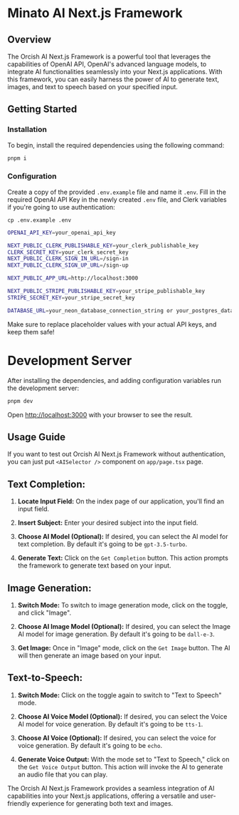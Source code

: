 # Minato AI Next.js Framework

## Overview

The Orcish AI Next.js Framework is a powerful tool that leverages the capabilities of OpenAI API, OpenAI's advanced language models, to integrate AI functionalities seamlessly into your Next.js applications. With this framework, you can easily harness the power of AI to generate text, images, and text to speech based on your specified input.

## Getting Started

### Installation

To begin, install the required dependencies using the following command:

```bash
pnpm i
```

### Configuration

Create a copy of the provided `.env.example` file and name it `.env`. Fill in the required OpenAI API Key in the newly created `.env` file, and Clerk variables if you're going to use authentication:

`cp .env.example .env`

```bash
OPENAI_API_KEY=your_openai_api_key

NEXT_PUBLIC_CLERK_PUBLISHABLE_KEY=your_clerk_publishable_key
CLERK_SECRET_KEY=your_clerk_secret_key
NEXT_PUBLIC_CLERK_SIGN_IN_URL=/sign-in
NEXT_PUBLIC_CLERK_SIGN_UP_URL=/sign-up

NEXT_PUBLIC_APP_URL=http://localhost:3000

NEXT_PUBLIC_STRIPE_PUBLISHABLE_KEY=your_stripe_publishable_key
STRIPE_SECRET_KEY=your_stripe_secret_key

DATABASE_URL=your_neon_database_connection_string or your_postgres_database_connection_string
```

Make sure to replace placeholder values with your actual API keys, and keep them safe!

# Development Server

After installing the dependencies, and adding configuration variables run the development server:

```bash
pnpm dev
```

Open [http://localhost:3000](http://localhost:3000) with your browser to see the result.

## Usage Guide

If you want to test out Orcish AI Next.js Framework without authentication, you can just put `<AISelector />` component on `app/page.tsx` page.

## Text Completion:

1. **Locate Input Field:** On the index page of our application, you'll find an input field.
   
2. **Insert Subject:** Enter your desired subject into the input field.

3. **Choose AI Model (Optional):** If desired, you can select the AI model for text completion. By default it's going to be `gpt-3.5-turbo`.
   
4. **Generate Text:** Click on the `Get Completion` button. This action prompts the framework to generate text based on your input.

## Image Generation:

1. **Switch Mode:** To switch to image generation mode, click on the toggle, and click "Image".

2. **Choose AI Image Model (Optional):** If desired, you can select the Image AI model for image generation. By default it's going to be `dall-e-3`.

3. **Get Image:** Once in "Image" mode, click on the `Get Image` button. The AI will then generate an image based on your input.

## Text-to-Speech:

1. **Switch Mode:** Click on the toggle again to switch to "Text to Speech" mode.

2. **Choose AI Voice Model (Optional):** If desired, you can select the Voice AI model for voice generation. By default it's going to be `tts-1`.

3. **Choose AI Voice (Optional):** If desired, you can select the voice for voice generation. By default it's going to be `echo`.
   
4. **Generate Voice Output:** With the mode set to "Text to Speech," click on the `Get Voice Output` button. This action will invoke the AI to generate an audio file that you can play.


The Orcish AI Next.js Framework provides a seamless integration of AI capabilities into your Next.js applications, offering a versatile and user-friendly experience for generating both text and images.

